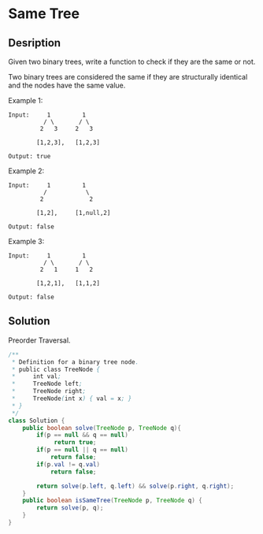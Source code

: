# Same Tree
## Desription
Given two binary trees, write a function to check if they are the same or not.

Two binary trees are considered the same if they are structurally identical and the nodes have the same value.


Example 1:
```
Input:     1         1
          / \       / \
         2   3     2   3

        [1,2,3],   [1,2,3]

Output: true
```
Example 2:
```
Input:     1         1
          /           \
         2             2

        [1,2],     [1,null,2]

Output: false
```
Example 3:
```
Input:     1         1
          / \       / \
         2   1     1   2

        [1,2,1],   [1,1,2]

Output: false
```
## Solution
Preorder Traversal.  
```java
/**
 * Definition for a binary tree node.
 * public class TreeNode {
 *     int val;
 *     TreeNode left;
 *     TreeNode right;
 *     TreeNode(int x) { val = x; }
 * }
 */
class Solution {
    public boolean solve(TreeNode p, TreeNode q){
        if(p == null && q == null)
             return true;
        if(p == null || q == null)
            return false;
        if(p.val != q.val)
            return false;

        return solve(p.left, q.left) && solve(p.right, q.right);
    }
    public boolean isSameTree(TreeNode p, TreeNode q) {
        return solve(p, q);
    }
}
```
